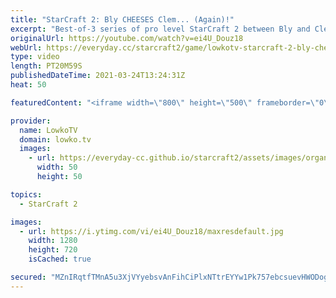 ```yaml
---
title: "StarCraft 2: Bly CHEESES Clem... (Again)!"
excerpt: "Best-of-3 series of pro level StarCraft 2 between Bly and Clem with some very cheesy Zerg rushes.  Bly vs Clem in a best-of-5: https://youtu.be/1RpcgiNR9xE  Support my work on Patreon: http://www.patreon.com/lowkotv Become a YouTube member: https://lowko.tv/join  My second channel: http://lowko.tv/morelowko"
originalUrl: https://youtube.com/watch?v=ei4U_Douz18
webUrl: https://everyday.cc/starcraft2/game/lowkotv-starcraft-2-bly-cheeses-clem-again/
type: video
length: PT20M59S
publishedDateTime: 2021-03-24T13:24:31Z
heat: 50

featuredContent: "<iframe width=\"800\" height=\"500\" frameborder=\"0\" src=\"https://www.youtube.com/embed/ei4U_Douz18\" allow=\"accelerometer; autoplay; encrypted-media; gyroscope; picture-in-picture\" allowfullscreen></iframe>"

provider:
  name: LowkoTV
  domain: lowko.tv
  images:
    - url: https://everyday-cc.github.io/starcraft2/assets/images/organizations/lowko.tv-50x50.jpg
      width: 50
      height: 50

topics:
  - StarCraft 2

images:
  - url: https://i.ytimg.com/vi/ei4U_Douz18/maxresdefault.jpg
    width: 1280
    height: 720
    isCached: true

secured: "MZnIRqtfTMnA5u3XjVYyebsvAnFihCiPlxNTtrEYYw1Pk757ebcsuevHWODogLhG41EjFPJCwemswnbMDUbKZjySBeWuYOKc7MVRufnaWTeAyT0lpu7V5C9yU23qn3DPRJMXZ2Ca9R0plWpB+cmDqp8blAM1vJnrnBORDXJ/R95+qtkAX4KHQC9Bcyb8SWPErzelW20WP+CiLbUJYktCjJlz5T6d+fLSobPAQA510+BWX5mNH0g6KjNurEbHIW5iT1oNh5QUpVdSJAdDkmhs5PkWEU1RF08pv2+Bv66ERpXkPW9OghyCNugz71eKgRtn84jaFL0t2gsxPtgJyOECGPxCdXkkSvZ2hGxZYoGMYSqZEBB7ULJlXa73iVDczsToMRv2MLV0XvFsCclqt4mdbvdMoxifry+rC4VeaxrCbyM=;Z5c3Jl3tMc3meNlC8FBfaA=="
---
```


